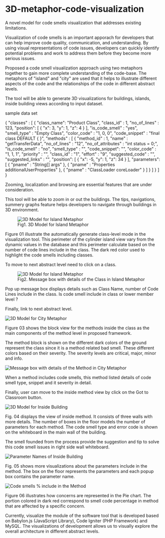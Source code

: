 # 3D-metaphor-code-visualization
A novel model for code smells visualization that addresses existing limitations.

Visualization of code smells is an important apporach for developers that can help improve code quality, communication, and understanding. 
By using visual representations of code issues, developers can quickly identify potential problems and work to address them before they become more serious issues.

Proposed a code smell visualization approach using two metaphors together to gain more complete understanding of the code-base. 
The metaphors of "island" and "city" are used that it helps to illustrate different aspects of the code and the relationships of the code in different abstract levels. 

The tool will be able to generate 3D visualizations for buildings, islands, inside building views according to input dataset. 

sample data set

{
  "classes" : [
    {
      "class_name": "Product Class",
      "class_id" : 1,
      "no_of_lines" : 123,
      "position": [
        {
        "x": 3,
        "y": 1,
        "z": 4
        }
      ],
    "is_code_smell" : "yes",
    "smell_type" : "Empty Class",
    "color_code" : "1, 0, 0",
    "code_snippet" : "final class DEFAULT { }",
    "methods" : [
          {
          "method_id" : 1,
          "name" : "getTransferData",
          "no_of_lines" : "12",
          "no_of_attributes" : "int status = 0;",
          "is_code_smell" : "no",
          "smell_type" : "",
          "code_snippet": "",
          "color_code" : "1, 1, 1",
          "priority" : "",
          "class_id" : "1",
          "effort" : "9",
          "suggested_code" : "",
          "suggested_links" : "",
          "position": [
            {
            "x": -5,
            "y": 1,
            "z": 34
            }
          ],
          "parameters": [
            {
            "pname" : "String[] args"
            },
            {
            "pname" : "Properties additionalUserProperties"
            },
            {
            "pname" : "ClassLoader coreLoader"
            }
          ]
        }
    ]
  }
 ]
}

Zooming, localization and browsing are essential features that are under consideration.

This tool will be able to zoom in or out the buildings. The tips, navigations, summery graphs feature helps developers to navigate through buildings in 3D environment. 

<figure>
<img src="https://user-images.githubusercontent.com/8435152/236656083-df177f8d-ab63-4739-99ce-4c5b7251d193.png" title="3D Model for Island Metaphor" ><figcaption>Fig1. 3D Model for Island Metaphor</figcaption>
</figure>

Figure 01 illustrate the automatically generate class-level mode in the visualization tool. This perimeter of the cylinder island view vary from the dynamic values in the database and this perimeter calculate based on the number of code lines include in the class. The dark red color used to highlight the code smells including classes. 

To move to next abstract level need to click on a class. 

<figure>
<img src="https://user-images.githubusercontent.com/8435152/236658135-27112591-f796-4eff-8dd9-3041f84c7714.png" title="3D Model for Island Metaphor" ><figcaption>Fig2. Message box with details of the Class in Island Metaphor</figcaption>
</figure>

Pop up message box displays details such as Class Name, number of Code Lines include in the class.
Is code smell include in class or lower member level ? 

Finally, link to next abstract level.

![3D Model for City Metaphor](https://user-images.githubusercontent.com/8435152/236658156-e1a64447-28d3-49f8-b604-cc98555c4e10.png)

Figure 03 shows the block view for the methods inside the class as the main components of the method level in proposed framework.  

The method block is shown on the different dark colors of the ground represent the class since it is a method related bad smell. These different colors based on their severity. The severity levels are critical, major, minor and info.

![Message box with details of the Method in City Metaphor](https://user-images.githubusercontent.com/8435152/236658165-819646e0-91ed-42dd-a5b3-aca5eb400916.png)

When a method includes code smells, this method listed details of code smell type, snippet and it severity in detail. 

Finally, user can move to the inside method view by click on the Got to Classroom button.

![3D Model for Inside Building](https://user-images.githubusercontent.com/8435152/236658181-4c72ae23-5bee-4b3a-a3ff-a7761cf984b5.png)

Fig. 04 displays the view of inside method. It consists of three walls with more details. The number of boxes in the floor models the number of parameters for each method. The code smell type and error code is shown on the whiteboard in the main wall of the building. 

The smell founded from the process provide the suggestion and tip to solve this code smell issues in right side wall whiteboard.

![Parameter Names of Inside Building](https://user-images.githubusercontent.com/8435152/236658186-ad0660e3-3af8-4721-900a-ca66594d63a4.png)

Fig. 05 shows more visualizations about the parameters include in the method. The box on the floor represents the parameters and each popup box contains the parameter name.

![Code smells % include in the Method](https://user-images.githubusercontent.com/8435152/236658191-bec63212-9f98-4672-b7eb-5feb4d99ff0a.png)

Figure 06 illustrates how concerns are represented in the Pie chart. The portion colored in dark red correspond to smell code percentage in method that are affected by a specific concern.

Currently, visualize the module of the software tool that is developed based on Babylon.js (JavaScript Library), Code Igniter (PHP Framework) and MySQL. The visualizations of development allows us to visually explore the overall architecture in different abstract levels.




